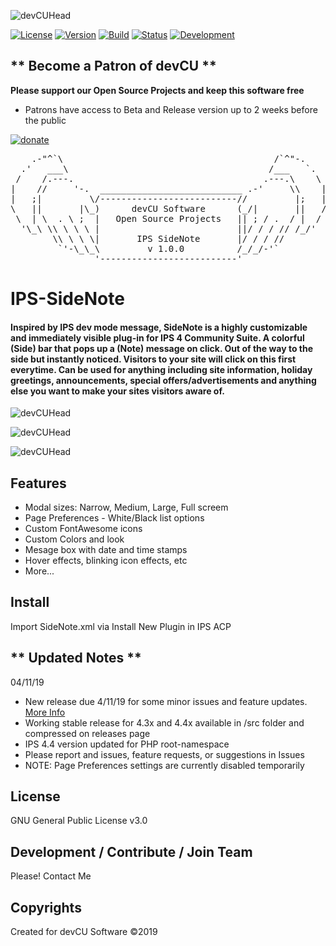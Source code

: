 ![devCUHead](https://www.devcu.net/mediasrc/githubhead_2.gif?V=1.4)

[![License](https://img.shields.io/badge/License-GNUv3-blue.svg)](https://github.com/devCU/IPS-SideNote/blob/master/LICENSE) [![Version](https://img.shields.io/badge/Version-1.0.0-blue.svg)](https://www.devcu.com/forums/devcu-tracker/)
    [![Build](https://img.shields.io/badge/Build-Stable-important.svg)](https://www.devcu.com/forums/devcu-tracker/)
    [![Status](https://img.shields.io/badge/Status-Release-brightgreen.svg)](https://www.devcu.com/forums/devcu-tracker/)
    [![Development](https://img.shields.io/badge/Development-Active-blue.svg)](https://www.devcu.com/forums/devcu-tracker/)


## ** Become a Patron of devCU **
	
**Please support our Open Source Projects and keep this software free**

- Patrons have access to Beta and Release version up to 2 weeks before the public

[![donate](https://www.devcu.net/mediasrc/become_a_patron_button.png)](https://www.patreon.com/devcu/)

    
<pre>
    .-"^`\                                        /`^"-.
  .'   ___\                                      /___   `.
 /    /.---.                                    .---.\    \
|    //     '-.  ___________________________ .-'     \\    |
|   ;|         \/--------------------------//         |;   |
\   ||       |\_)      devCU Software      (_/|       ||   /
 \  | \  . \ ;  |   Open Source Projects   || ; / .  / |  /
  '\_\ \\ \ \ \ |                          ||/ / / // /_/'
        \\ \ \ \|       IPS SideNote       |/ / / //
         `'-\_\_\         v 1.0.0          /_/_/-'`
                '--------------------------'
</pre>

# IPS-SideNote

#### Inspired by IPS dev mode message, SideNote is a highly customizable and immediately visible plug-in for IPS 4 Community Suite. A colorful (Side) bar that pops up a (Note) message on click. Out of the way to the side but instantly noticed. Visitors to your site will click on this first everytime. Can be used for anything including site information, holiday greetings, announcements, special offers/advertisements and anything else you want to make your sites visitors aware of.

![devCUHead](https://www.devcu.net/mediasrc/example1.PNG?V=1.0)

![devCUHead](https://www.devcu.net/mediasrc/sidenote20percent.gif?V=1.0)

![devCUHead](https://www.devcu.net/mediasrc/wxdisco_screen.gif?V=1.0)

## Features

- Modal sizes: Narrow, Medium, Large, Full screem
- Page Preferences - White/Black list options
- Custom FontAwesome icons
- Custom Colors and look
- Mesage box with date and time stamps
- Hover effects, blinking icon effects, etc
- More...

## Install
Import SideNote.xml via Install New Plugin in IPS ACP

## ** Updated Notes **

04/11/19

- New release due 4/11/19 for some minor issues and feature updates. [More Info](https://github.com/devCU/IPS-SideNote/issues/1)
- Working stable release for 4.3x and 4.4x available in /src folder and compressed on releases page
- IPS 4.4 version updated for PHP root-namespace
- Please report and issues, feature requests, or suggestions in Issues
- NOTE: Page Preferences settings are currently disabled temporarily


## License

GNU General Public License v3.0

## Development / Contribute / Join Team

Please! Contact Me

## Copyrights

Created for devCU Software ©2019
